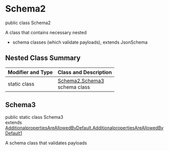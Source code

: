 # Schema2
public class Schema2

A class that contains necessary nested
- schema classes (which validate payloads), extends JsonSchema

## Nested Class Summary
| Modifier and Type | Class and Description |
| ----------------- | ---------------------- |
| static class | [Schema2.Schema3](#schema3)<br> schema class |

## Schema3
public static class Schema3<br>
extends [AdditionalpropertiesAreAllowedByDefault.AdditionalpropertiesAreAllowedByDefault1](../../../../../../components/schemas/AdditionalpropertiesAreAllowedByDefault.md#additionalpropertiesareallowedbydefault1)

A schema class that validates payloads
